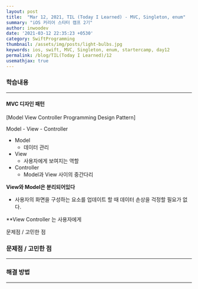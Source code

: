 ```yaml
---
layout: post
title:  "Mar 12, 2021, TIL (Today I Learned) - MVC, Singleton, enum"
summary: "iOS 커리어 스타터 캠프 2기"
author: inwoodev
date: '2021-03-12 22:35:23 +0530'
category: SwiftProgramming
thumbnail: /assets/img/posts/light-bulbs.jpg
keywords: ios, swift, MVC, Singleton, enum, startercamp, day12
permalink: /blog/TIL(Today I Learned)/12
usemathjax: true
---
```


### 학습내용

---

#### MVC 디자인 패턴

[Model View Controller Programming Design Pattern]

Model - View - Controller



- Model
  - 데이터 관리
- View
  - 사용자에게 보여지는 역할
- Controller
  - Model과 View 사이의 중간다리



**View와 Model은 분리되어있다**

- 사용자의 화면을 구성하는 요소를 업데이트 할 때 데이터 손상을 걱정할 필요가 없다.

**View Controller 는 사용자에게 



문제점 / 고민한 점



### 문제점 / 고민한 점

---







### 해결 방법

---

